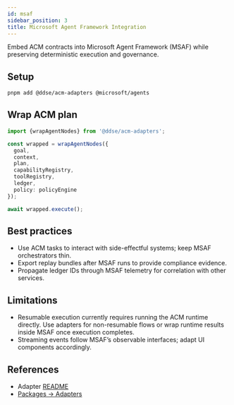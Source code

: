```yaml
---
id: msaf
sidebar_position: 3
title: Microsoft Agent Framework Integration
---
```


Embed ACM contracts into Microsoft Agent Framework (MSAF) while preserving deterministic execution and governance.

## Setup

```bash
pnpm add @ddse/acm-adapters @microsoft/agents
```

## Wrap ACM plan

```typescript
import {wrapAgentNodes} from '@ddse/acm-adapters';

const wrapped = wrapAgentNodes({
  goal,
  context,
  plan,
  capabilityRegistry,
  toolRegistry,
  ledger,
  policy: policyEngine
});

await wrapped.execute();
```

## Best practices

- Use ACM tasks to interact with side-effectful systems; keep MSAF orchestrators thin.
- Export replay bundles after MSAF runs to provide compliance evidence.
- Propagate ledger IDs through MSAF telemetry for correlation with other services.

## Limitations

- Resumable execution currently requires running the ACM runtime directly. Use adapters for non-resumable flows or wrap runtime results inside MSAF once execution completes.
- Streaming events follow MSAF’s observable interfaces; adapt UI components accordingly.

## References

- Adapter [README](https://github.com/ddse-foundation/acm/blob/main/framework/node/packages/acm-adapters/README.md)
- [Packages → Adapters](../packages/adapters.md)
